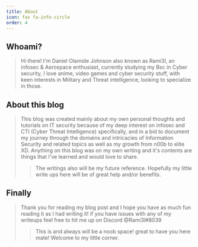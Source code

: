 ```yaml
---
title: About
icon: fas fa-info-circle
order: 4
---
```


##  Whoami?
  > Hi there! I'm Daniel Olamide Johnson also known as Rami3l, an infosec & Aerospace enthusiast, currently studying my Bsc in Cyber security,  I love anime, video games and cyber security stuff, with keen interests in Military and Threat intelligence, looking to specialize in those.

## About this blog 
> This blog was created mainly about my own personal thoughts and tutorials on IT security because of my deep interest on infosec and CTI (Cyber Threat Intelligence) specifically, and in a bid to document my journey through the domains and intricacies of Information Security and related topics as well as my growth from n00b to elite XD. Anything on this blog was on my own writing and it's contents are things that I've learned and would love to share.
>> The writings also will be my future reference. Hopefully my little write ups here will be of great help and/or benefits.
 
## Finally
>Thank you for reading my blog post and I hope you have as much fun reading it as I had writing it!
>if you have issues with any of my writeups feel free to hit me up on Discord @Rami3l#8039
>>This is and always will be a noob space! great to have you here mate! Welcome to my little corner.

